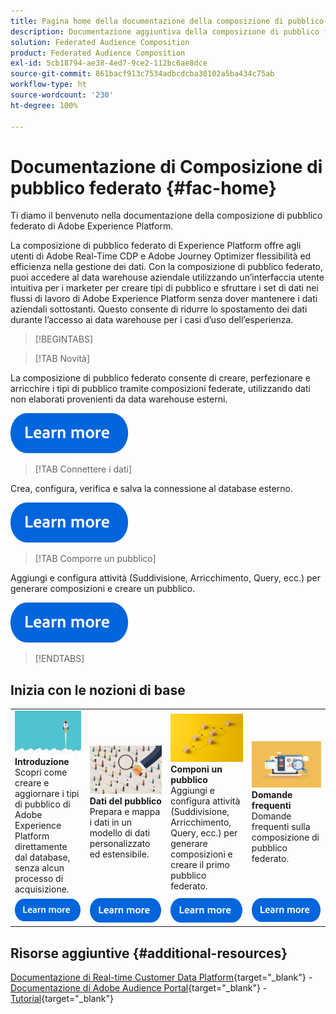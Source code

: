 ```yaml
---
title: Pagina home della documentazione della composizione di pubblico federato di Adobe Experience Platform
description: Documentazione aggiuntiva della composizione di pubblico federato
solution: Federated Audience Composition
product: Federated Audience Composition
exl-id: 5cb18794-ae38-4ed7-9ce2-112bc6ae8dce
source-git-commit: 861bacf913c7534adbcdcba30102a5ba434c75ab
workflow-type: ht
source-wordcount: '230'
ht-degree: 100%

---
```


# Documentazione di Composizione di pubblico federato  {#fac-home}

Ti diamo il benvenuto nella documentazione della composizione di pubblico federato di Adobe Experience Platform.

La composizione di pubblico federato di Experience Platform offre agli utenti di Adobe Real-Time CDP e Adobe Journey Optimizer flessibilità ed efficienza nella gestione dei dati. Con la composizione di pubblico federato, puoi accedere al data warehouse aziendale utilizzando un’interfaccia utente intuitiva per i marketer per creare tipi di pubblico e sfruttare i set di dati nei flussi di lavoro di Adobe Experience Platform senza dover mantenere i dati aziendali sottostanti. Questo consente di ridurre lo spostamento dei dati durante l’accesso ai data warehouse per i casi d’uso dell’esperienza.

>[!BEGINTABS]

>[!TAB Novità]

La composizione di pubblico federato consente di creare, perfezionare e arricchire i tipi di pubblico tramite composizioni federate, utilizzando dati non elaborati provenienti da data warehouse esterni.

[![immagine](assets/learn-more-button.svg)](start/release-notes.md)

>[!TAB Connettere i dati]

Crea, configura, verifica e salva la connessione al database esterno.

[![immagine](assets/learn-more-button.svg)](connections/federated-db.md)

>[!TAB Comporre un pubblico]

Aggiungi e configura attività (Suddivisione, Arricchimento, Query, ecc.) per generare composizioni e creare un pubblico.

[![immagine](assets/learn-more-button.svg)](compositions/gs-compositions.md)

>[!ENDTABS]

## Inizia con le nozioni di base

<table style="table-layout:fixed">
  <tr style="border: 0;">
    <td>
    <a href="start/get-started.md"><img src="assets/do-not-localize/start-quick.png"></a>
    <div><strong>Introduzione</strong><br/> Scopri come creare e aggiornare i tipi di pubblico di Adobe Experience Platform direttamente dal database, senza alcun processo di acquisizione.
    </div>
    </td>
    <td>
    <a href="data-management/gs-models.md"><img src="assets/do-not-localize/start-profiles.png"></a>
    <div><strong>Dati del pubblico</strong><br/> Prepara e mappa i dati in un modello di dati personalizzato ed estensibile.
    </div>
    </td>
    <td>
    <a href="compositions/gs-compositions.md"><img src="assets/do-not-localize/start-journey.jpeg"></a>
    <div><strong>Componi un pubblico</strong><br/>Aggiungi e configura attività (Suddivisione, Arricchimento, Query, ecc.) per generare composizioni e creare il primo pubblico federato.
    </div>
    </td>
    <td>
    <a href="start/faq.md"><img src="assets/do-not-localize/start-faq.png"></a>
    <div><strong>Domande frequenti</strong><br/> Domande frequenti sulla composizione di pubblico federato.</div>
    </td>
  </tr>
  <tr style="border: 0;">
    <td><a href="start/get-started.md"><img src="assets/learn-more-button.svg"></a></td>
    <td><a href="data-management/gs-models.md"><img src="assets/learn-more-button.svg"></a></td>
    <td><a href="compositions/gs-compositions.md"><img src="assets/learn-more-button.svg"></a></td>
    <td><a href="start/faq.md"><img src="assets/learn-more-button.svg"></a></td>
    </tr>
</table>

## Risorse aggiuntive  {#additional-resources}

[Documentazione di Real-time Customer Data Platform](https://experienceleague.adobe.com/it/docs/experience-platform/rtcdp/home){target="_blank"} - [Documentazione di Adobe Audience Portal](https://experienceleague.adobe.com/it/docs/experience-platform/segmentation/ui/audience-dashboard){target="_blank"} - [Tutorial](https://experienceleague.adobe.com/it/docs/platform-learn/tutorials/audiences/introduction-to-audience-portal-and-composition){target="_blank"}
